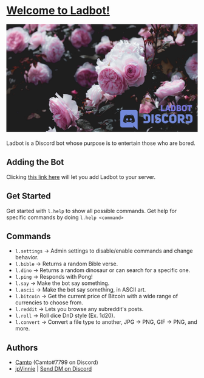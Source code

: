# [Welcome to Ladbot!](https://github.com/Camto/Lad)

![ladbot banner](./Images/Banner.png)

Ladbot is a Discord bot whose purpose is to entertain those who are bored.

## Adding the Bot

Clicking [this link here](https://discord.com/api/oauth2/authorize?client_id=709644595104972890&permissions=8&scope=bot) will let you add Ladbot to your server.

## Get Started 

Get started with `l.help` to show all possible commands. Get help for specific commands by doing `l.help <command>`

## Commands

* `l.settings` → Admin settings to disable/enable commands and change behavior.
* `l.bible` → Returns a random Bible verse.
* `l.dino` → Returns a random dinosaur or can search for a specific one.
* `l.ping` → Responds with Pong!
* `l.say` → Make the bot say something.
* `l.ascii` → Make the bot say something, in ASCII art.
* `l.bitcoin` → Get the current price of Bitcoin with a wide range of currencies to choose from.
* `l.reddit` → Lets you browse any subreddit's posts. 
* `l.roll` → Roll dice DnD style (Ex. 1d20).
* `l.convert` → Convert a file type to another, JPG -> PNG, GIF -> PNG, and more.

## Authors

* [Camto](https://github.com/Camto) (Camto#7799 on Discord)
* [jpVinnie](https://github.com/jpVinnie) | [Send DM on Discord](https://discord.com/channels/@me/294518633541926912)
